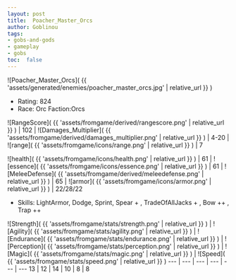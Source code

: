 ```yaml
---
layout: post
title:  Poacher_Master_Orcs
author: Goblinou
tags:
- gobs-and-gods
- gameplay
- gobs
toc:  false
---
```


![Poacher_Master_Orcs]( {{ 'assets/generated/enemies/poacher_master_orcs.jpg' | relative_url }} )
- Rating: 824
- Race: Orc  Faction:Orcs

![RangeScore]( {{ 'assets/fromgame/derived/rangescore.png' | relative_url }} ) | 102 | ![Damages_Multiplier]( {{ 'assets/fromgame/derived/damages_multiplier.png' | relative_url }} ) | 4-20 | ![range]( {{ 'assets/fromgame/icons/range.png' | relative_url }} ) | 7


![health]( {{ 'assets/fromgame/icons/health.png' | relative_url }} ) | 61 | ![essence]( {{ 'assets/fromgame/icons/essence.png' | relative_url }} ) | 61 | ![MeleeDefense]( {{ 'assets/fromgame/derived/meleedefense.png' | relative_url }} ) | 65 | ![armor]( {{ 'assets/fromgame/icons/armor.png' | relative_url }} ) | 22/28/22

* Skills: LightArmor, Dodge, Sprint, Spear + , TradeOfAllJacks + , Bow ++ , Trap ++ 

![Strength]( {{ 'assets/fromgame/stats/strength.png' | relative_url }} ) | ![Agility]( {{ 'assets/fromgame/stats/agility.png' | relative_url }} ) | ![Endurance]( {{ 'assets/fromgame/stats/endurance.png' | relative_url }} ) | ![Perception]( {{ 'assets/fromgame/stats/perception.png' | relative_url }} ) | ![Magic]( {{ 'assets/fromgame/stats/magic.png' | relative_url }} ) | ![Speed]( {{ 'assets/fromgame/stats/speed.png' | relative_url }} )
--- | --- | --- | --- | --- | ---
13 | 12 | 14 | 10 | 8 | 8
